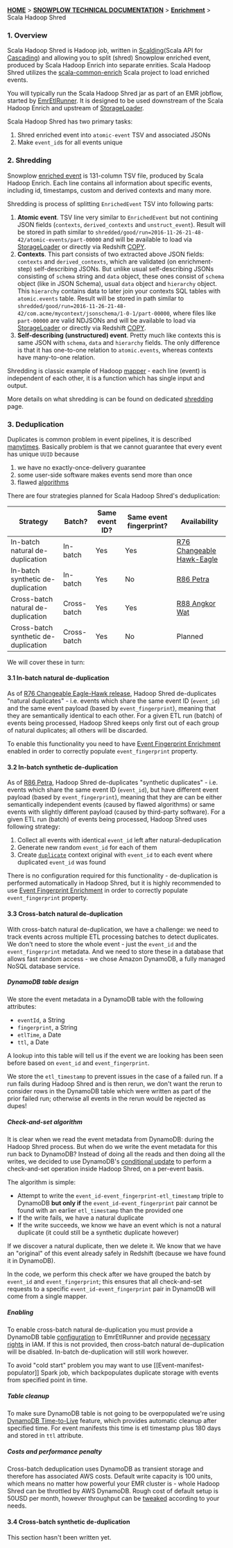 [**HOME**](Home) > [**SNOWPLOW TECHNICAL DOCUMENTATION**](Snowplow-technical-documentation) > [**Enrichment**](Enrichment) > Scala Hadoop Shred

<a name="overview">

### 1. Overview

Scala Hadoop Shred is Hadoop job, written in [Scalding][scalding](Scala API
for [Cascading][cascading]) and allowing you to split (shred) Snowplow enriched
event, produced by Scala Hadoop Enrich into separate enrities. Scala Hadoop
Shred utilizes the [scala-common-enrich][sce] Scala project to load enriched
events.

You will typically run the Scala Hadoop Shred jar as part of an EMR jobflow,
started by [EmrEtlRunner](EmrEtlRunner). It is designed to be used downstream
of the Scala Hadoop Enrich and upstream of [StorageLoader](StorageLoader).

Scala Hadoop Shred has two primary tasks:

1. Shred enriched event into `atomic-event` TSV and associated JSONs
2. Make `event_id`s for all events unique

<a name="shredding">

### 2. Shredding

Snowplow [enriched event][EnrichedEvent] is 131-column TSV file, produced by
Scala Hadoop Enrich. Each line contains all information about specific events,
including id, timestamps, custom and derived contexts and many more.

Shredding is process of splitting `EnrichedEvent` TSV into following parts:

1. **Atomic event**. TSV line very similar to `EnrichedEvent` but not contining
   JSON fields (`contexts`, `derived_contexts` and `unstruct_event`). Result
   will be stored in path similar to `shredded/good/run=2016-11-26-21-48-42/atomic-events/part-00000`
   and will be available to load via [StorageLoader](StorageLoader) or directly
   via Redshift [COPY][redshift-copy].
2. **Contexts**. This part consists of two extracted above JSON fields:
   `contexts` and `derived_contexts`, which are validated (on enrichment-step)
   self-describing JSONs. But unlike usual self-describing JSONs consisting of
   `schema` string and `data` object, these ones consist of `schema` object
   (like in JSON Schema), usual `data` object and `hierarchy` object. This
   `hierarchy` contains data to later join your contexts SQL tables with
   `atomic.events` table. Result will be stored in path similar to
   `shredded/good/run=2016-11-26-21-48-42/com.acme/mycontext/jsonschema/1-0-1/part-00000`,
   where files like `part-00000` are valid NDJSONs and will be available to load
   via [StorageLoader](StorageLoader) or directly via Redshift [COPY][redshift-copy].
3. **Self-describing (unstructured) event**. Pretty much like contexts this is
   same JSON with `schema`, `data` and `hierarchy` fields. The only difference
   is that it has one-to-one relation to `atomic.events`, whereas contexts have
   many-to-one relation.

Shredding is classic example of Hadoop [mapper](https://hadoop.apache.org/docs/r2.6.2/api/org/apache/hadoop/mapreduce/Mapper.html) -
each line (event) is independent of each other, it is a function which has
single input and output.

More details on what shredding is can be found on dedicated
[shredding](Shredding) page.

<a name="deduplication">

### 3. Deduplication

Duplicates is common problem in event pipelines, it is described
[many][dealing-with-duplicate-event-ids][times][r76-release]. Basically
problem is that we cannot guarantee that every event has unique `UUID` because

1. we have no exactly-once-delivery guarantee
2. some user-side software makes events send more than once
3. flawed [algorithms][issue-2967]

There are four strategies planned for Scala Hadoop Shred's deduplication:

| Strategy                             | Batch?      | Same event ID? | Same event fingerprint? | Availability                              |
|--------------------------------------|-------------|----------------|-------------------------|-------------------------------------------|
| In-batch natural de-duplication      | In-batch    | Yes            | Yes                     | [R76 Changeable Hawk-Eagle][r76-release]  |
| In-batch synthetic de-duplication    | In-batch    | Yes            | No                      | [R86 Petra][r86-release]                  |
| Cross-batch natural de-duplication   | Cross-batch | Yes            | Yes                     | [R88 Angkor Wat][r88-release]             |
| Cross-batch synthetic de-duplication | Cross-batch | Yes            | No                      | Planned                                   |

We will cover these in turn:

<a name="inbatch-natural-deduplication">

#### 3.1 In-batch natural de-duplication

As of [R76 Changeable Eagle-Hawk release][r76-release], Hadoop Shred de-duplicates
"natural duplicates" - i.e. events which share the same event ID (`event_id`)
and the same event payload (based by `event_fingerprint`), meaning that they are
semantically identical to each other. For a given ETL run (batch) of events
being processed, Hadoop Shred keeps only first out of each group of natural
duplicates; all others will be discarded.

To enable this functionality you need to have [Event Fingerprint Enrichment][fingerprint-enrichment]
enabled in order to correctly populate `event_fingerprint` property.

<a name="inbatch-synthetic-deduplication">

#### 3.2 In-batch synthetic de-duplication

As of [R86 Petra][r86-release], Hadoop Shred de-duplicates
"synthetic duplicates" - i.e. events which share the same event ID (`event_id`),
but have different event payload (based by `event_fingerprint`), meaning that
they are can be either semantically independent events (caused by flawed
algorithms) or same events with slightly different payload (caused by
third-party software). For a given ETL run (batch) of events being processed,
Hadoop Shred uses following strategy:

1. Collect all events with identical `event_id` left after natural-deduplication
2. Generate new random `event_id` for each of them
3. Create [`duplicate`][duplicate-schema] context original with `event_id` to each event where duplicated `event_id` was found

There is no configuration required for this functionality - de-duplication is
performed automatically in Hadoop Shred, but it is highly recommended to use
[Event Fingerprint Enrichment][fingerprint-enrichment]
in order to correctly populate `event_fingerprint` property.

<a name="crossbatch-deduplication">

#### 3.3 Cross-batch natural de-duplication

With cross-batch natural de-duplication, we have a challenge: we need to track events across multiple ETL processing batches to detect duplicates.
We don't need to store the whole event - just the `event_id` and the `event_fingerprint` metadata.
And we need to store these in a database that allows fast random access - we chose Amazon DynamoDB, a fully managed NoSQL database service.

##### DynamoDB table design

We store the event metadata in a DynamoDB table with the following attributes:

* `eventId`, a String
* `fingerprint`, a String
* `etlTime`, a Date
* `ttl`, a Date

A lookup into this table will tell us if the event we are looking has been seen before based on `event_id` and `event_fingerprint`.

We store the `etl_timestamp` to prevent issues in the case of a failed run.
If a run fails during Hadoop Shred and is then rerun, we don't want the rerun to consider rows in the DynamoDB table which were written as part of the prior failed run; otherwise all events in the rerun would be rejected as dupes!

##### Check-and-set algorithm

It is clear when we read the event metadata from DynamoDB: during the Hadoop Shred process. But when do we write the event metadata for this run back to DynamoDB? Instead of doing all the reads and then doing all the writes, we decided to use DynamoDB's [conditional update][dynamodb-cond-writes] to perform a check-and-set operation inside Hadoop Shred, on a per-event basis.

The algorithm is simple:

* Attempt to write the `event_id-event_fingerprint-etl_timestamp` triple to DynamoDB **but only if** the `event_id-event_fingerprint` pair cannot be found with an earlier `etl_timestamp` than the provided one
* If the write fails, we have a natural duplicate
* If the write succeeds, we know we have an event which is not a natural duplicate (it could still be a synthetic duplicate however)

If we discover a natural duplicate, then we delete it. We know that we have an "original" of this event already safely in Redshift (because we have found it in DynamoDB).

In the code, we perform this check after we have grouped the batch by `event_id` and `event_fingerprint`; this ensures that all check-and-set requests to a specific `event_id-event_fingerprint` pair in DynamoDB will come from a single mapper.

##### Enabling

To enable cross-batch natural de-duplication you must provide a DynamoDB table [configuration][dynamodb-storage-target] to EmrEtlRunner and provide [necessary rights][dynamodb-setup-guide] in IAM.
If this is not provided, then cross-batch natural de-duplication will be disabled.
In-batch de-duplication will still work however.

To avoid "cold start" problem you may want to use [[Event-manifest-populator]] Spark job, which backpopulates duplicate storage with events from specified point in time.

##### Table cleanup

To make sure DynamoDB table is not going to be overpopulated we're using [DynamoDB Time-to-Live][dynamodb-ttl] feature, which provides automatic cleanup after specified time.
For event manifests this time is etl timestamp plus 180 days and stored in `ttl` attribute.

##### Costs and performance penalty

Cross-batch deduplication uses DynamoDB as transient storage and therefore has associated AWS costs.
Default write capacity is 100 units, which means no matter how powerful your EMR cluster is - whole Hadoop Shred can be throttled by AWS DynamoDB.
Rough cost of default setup is 50USD per month, however throughput can be [tweaked][dynamodb-setup-guide] according to your needs.

#### 3.4 Cross-batch synthetic de-duplication

This section hasn't been written yet.

[dynamodb-setup-guide]: https://github.com/snowplow/snowplow/wiki/Setting-up-Amazon-DynamoDB

[redshift-copy]: http://docs.aws.amazon.com/redshift/latest/dg/copy-parameters-data-source-s3.html
[dynamodb-cond-writes]: http://docs.aws.amazon.com/amazondynamodb/latest/developerguide/WorkingWithItems.html#WorkingWithItems.ConditionalUpdate
[dynamodb-ttl]: http://docs.aws.amazon.com/amazondynamodb/latest/developerguide/TTL.html
[ndjson]: http://ndjson.org/
[scalding]: https://github.com/twitter/scalding
[cascading]: http://www.cascading.org/

[issue-2967]: http://snowplowanalytics.com/blog/2016/01/26/snowplow-r76-changeable-hawk-eagle-released/#deduplication

[EnrichedEvent]: https://github.com/snowplow/snowplow/blob/master/3-enrich/scala-common-enrich/src/main/scala/com.snowplowanalytics.snowplow.enrich/common/outputs/EnrichedEvent.scala
[fingerprint-enrichment]: https://github.com/snowplow/snowplow/wiki/Event-fingerprint-enrichment
[sce]: https://github.com/snowplow/snowplow/tree/master/3-enrich/scala-common-enrich
[dealing-with-duplicate-event-ids]: http://snowplowanalytics.com/blog/2015/08/19/dealing-with-duplicate-event-ids/
[r76-release]: http://snowplowanalytics.com/blog/2016/01/26/snowplow-r76-changeable-hawk-eagle-released/#deduplication
[r86-release]: http://snowplowanalytics.com/blog/2016/12/20/snowplow-r86-petra-released/
[r88-release]: http://snowplowanalytics.com/blog/2017/04/27/snowplow-r88-angkor-wat-released/
[duplicate-schema]: https://github.com/snowplow/iglu-central/blob/master/schemas/com.snowplowanalytics.snowplow/duplicate/jsonschema/1-0-0
[dynamodb-storage-target]: https://github.com/snowplow/snowplow/wiki/Configuring-storage-targets#dynamodb
